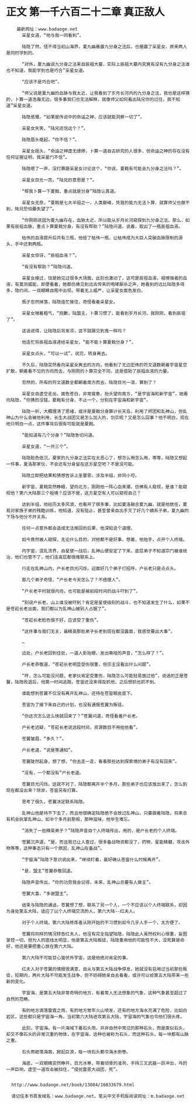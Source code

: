 # 正文 第一千六百二十二章 真正敌人
        最新网址：www.badaoge.net
          采星女道，“他与我一同看到”。
      
          陆隐了然，怪不得当初山海界，夏九幽暴露九分身之法后，也揭露了采星女，原来两人是同时学到的。
      
          “对外，夏九幽说九分身之法来自辰祖大墓，实际上辰祖大墓内究竟有没有九分身之法谁也不知道，我能学到也是巧合”采星女道。
      
          “应该不是巧合吧”。
      
          “师父说是夏九幽的血脉与我太近，让我看到了岁月长河内的九分身之法，我也是这样猜的，卜算一道浩瀚无边，很多事我们也无法解释，就像师父如何看出陆兄你的过往，我不知道”采星女道。
      
          陆隐感慨，“如果是传说中的命运之神，应该就能洞察一切了”。
      
          采星女失笑，“陆兄还信这个？”。
      
          陆隐眉头蹙起，“你不信？”。
      
          采星女摇头，“命运之神虚无缥缈，卜算一道自古研究的人很多，但命运之神的存在没有任何证据证明，我采星门不信”。
      
          陆隐嗯了一声，没打算跟采星女讨论这个，“你说，夏戟有可能会九分身之法吗？”。
      
          采星女目光一亮，“陆兄的意思是？“。
      
          “帮我卜算一下夏戟，重点就是分身”陆隐认真道。
      
          采星女无奈，“夏戟是七大半组之一，人类巅峰，凭我的能力无法卜算，就算师父也做不到，陆兄恐怕要失望了”。
      
          “你刚刚说因为夏九幽存在，血脉太近，所以能从岁月长河窥探到九分身之法，那么，如果有辰祖血脉，重点卜算夏戟分身，有没有帮助？”陆隐问道，说着，取出了一瓶辰祖血液。
      
          枯伟的血液提升后共有三瓶，他给了枯伟一瓶，让枯伟成为大巨人突破血脉限制的源头，手中还剩两瓶。
      
          采星女惊讶，“辰祖血液？”。
      
          “有没有帮助？”陆隐问道。
      
          采星女接过，饶是她见过很多大场面，此刻也激动了，这可是辰祖血液，祖境强者的血液，有莫测威能，即便看着，她都仿佛见到远古传来的咆哮厮杀之声，她看到的远比陆隐多得多，隐约间，一双眼睛自瓶中出现，带着无上威严，让采星女面色发白。
      
          瓶子忽然掉落，陆隐连忙接住，奇怪看着采星女。
      
          采星女喘着粗气，“抱歉，陆盟主，卜算习惯了，能看到岁月长河，我刚刚，看到辰祖了”。
      
          这话说得，让陆隐后背发凉，这不就跟见到鬼一样吗？
      
          他连忙将辰祖血液递给采星女，“能不能卜算夏戟分身？”。
      
          采星女点头，“可以一试”，说完，转身离去。
      
          不久后，陆隐突然看向采星女离去的方向，他看到了无边宏伟的符文道数朝着宇宙星空扩散，朝着看不见的方向而去，与刚刚的卜算完全不同，这是借助了辰祖血液的力量。
      
          忽然的，所有的符文道数全都朝着南方而去，陆隐目光一凛，算到了？
      
          采星女自虚空走出，面色苍白，非常疲惫，抬头望向南方，“是宇宙海和新宇宙”，她看向陆隐，“你猜的没错，夏戟有分身，不止一个，分别在宇宙海和新宇宙”。
      
          陆隐一听，大概理清了思绪，或许是夏戟分身算计长天岛，利用了烬团和乱神山，但乱神山为什么会被他利用，长生大战团又是怎么加入的，剑宗呢？又是怎么回事？他不明白，现在他只明白一点，这件事背后很有可能就是夏戟。
      
          “能知道有几个分身？”陆隐急切问道。
      
          采星女道，“一共三个”。
      
          陆隐脸色低沉，夏家的九分身之法实在太恶心了，想怎么用怎么用，等等，陆隐又想起一件事，夏洛那家伙，不会还有分身留在这方星空吧？不是没可能。
      
          陆隐立即把结果和猜想告诉上圣雷恩，涉及半组，非同小可。
      
          新宇宙，夏戟突然睁眼，望向北方，刚刚他一阵心血来潮，仿佛有人窥视，是谁？能窥视他？第六大陆那三个祖境？应该不是，这方星空有人可以窥视自己？
      
          达到半组，他经历太多风浪，也看开了很多事，比如夏洛融合夏九幽，就是他放任，夏易对家族子弟的残酷训练，他知道，没有阻止，甚至曾亲自出手灭了好几个嫡系子弟，夏九幽的下场与他分不开关系。
      
          任何一点意外都会造成无法挽回的后果，他深知这个道理。
      
          如今竟然被人窥探，无论什么目的，对他都不是好事，想着，他抬手，点开个人终端。
      
          内宇宙，混乱流界，自星使一战后，乱神山便安定了下来，底层弟子不知道宗门被谁统治，他们也管不了，他们连高层都很难联系上。
      
          行走在乱神山内，户长老目光闪烁，迎面好几个弟子打招呼，户长老只是点点头。
      
          那几个弟子奇怪，“户长老今天怎么了？不搭理人”。
      
          “户长老平时就很内向，也可能是被前段时间的战斗吓到了”。
      
          “别说户长老，山上谁没被吓到？肯定是星使级别的战斗，也不知道发生了什么，如果不是苍崧长老出面，我们都以为乱神山被别人占据了”。
      
          “苍崧长老脸色很不好，应该受了重伤”。
      
          “这件事与我们无关，最精英那批弟子长老到现在都没露面，我感觉要出大事”。
      
          …
      
          远处，户长老回到住处，一道人影抬眼，发出嘶哑的声音，“怎么样了？”。
      
          户长老恭敬道，“苍崧长老明显受伤很重，但宗主没看出什么问题”。
      
          “哼，怎么可能没问题，老家伙肯定受重伤，陆隐怎么可能轻易放过他”，说话的正是苍翼，陆隐败退后，他第一时间逃跑，苍宙还没来得及抓他，之后想抓也抓不到。
      
          谁能想到苍翼不仅没有离开乱神山，还待在苍宙眼皮底下。
      
          苍宙为了接下来自己的计划，也没有通报苍翼为叛徒。
      
          “你这次怎么这么快就回来了？”苍翼问道，奇怪看着户长老。
      
          户长老迟疑，“苍崧长老说这段时间，资源数目不用给他看”。
      
          苍翼皱眉，“多久？”。
      
          户长老道，“说是等通知”。
      
          苍翼陡然起身，想了想，“你去走一走，看看那些达到探索境的弟子有没有回来”。
      
          “没有，一个都没有”户长老道。
      
          苍翼目光闪烁，这就不对了，陆隐都离开半个多月，那些弟子也应该放出来了，怎么到现在都没出来？除非，苍宙另有打算。
      
          思考了很久，苍翼决定联系陆隐。
      
          乱神山他是待不下去了，而且他很确定陆隐绝不会放过乱神山，只要跟着陆隐，将来总有机会执掌乱神山，如半个多月前那般，那种滋味，他毕生难忘。
      
          “消失了一批精英弟子？”陆隐声音自个人终端传出，用的，是户长老的个人终端。
      
          苍翼沉声道，“是，而且我已让人查过，很多备战物资都没了，药物，星能精髓，攻击外物等等，这种事态只有一个原因，乱神山在备战”。
      
          “宇宙海”陆隐下意识说出来，“继续盯着，最好确认苍宙什么时候离开”。
      
          “是，盟主”苍翼恭敬回道。
      
          陆隐声音传出，“你的功劳我会记得，未来，乱神山总要有人做主”。
      
          苍翼大喜，“多谢盟主”。
      
          结束与陆隐的通话，苍翼想了想，联系了另一个人，一个不应该以个人终端联系，却因为身处第五大陆，适应了以个人终端交流的人，第六大陆--红夫人。
      
          对于个人终端，第六大陆修炼者从刚开始的不习惯到如今几乎人手一个，太方便了。
      
          苍翼将同样的情况转告红夫人，他没有完全指望陆隐，陆隐此人虽然权利心很重，妄图掌控一切，但为人的底线太明显，他是第五大陆叛徒，陆隐重用他的可能性不大，没死算是命好，他还是要把重心放在第六大陆。
      
          第六大陆不可能甘心蛰伏外宇宙，这是他绝对肯定的事。
      
          红夫人对于苍翼的情报很满意，自从与第五大陆战争停息，她就没有启用过当初那些叛徒，短期内，两片大陆不可能发生战争，但不妨碍她亲自去看看，或许可以给第五大陆带来一些新的变化。
      
          宇宙海，是第五大陆非常奇特的地方，有着常人无法想象的气象，这种气象甚至超过了自然的范畴。
      
          有的地方滴落雷霆之雨，有的地方常年火山喷发，还有的地方海水充满了危险，比如白岩区，这些都只是宇宙海一角，当初第六大陆进攻第五大陆，宇宙海的气象也令他们很头疼。
      
          此刻，宇宙海，有一片海域下着石头雨，并非自然中常见的那种石头，而是类似石头，却又不像石头的异常沉重的物体，在宇宙海，这种也被称为石头，而这种石头，每一块都有山脉之重。
      
          石头雨砸落海面，掀起巨浪，每一块石头都令海水倒卷。
      
          海底，一双眼睛突然睁开，目光冰寒，带着彻骨的凌冽，手持三叉武器一跃冲出，乓的一声巨响，虚空一道攻击被挡住，“侵扰雷恩大战团，死”。
      
      
      http://www.badaoge.net/book/13084/16833679.html
      
      请记住本书首发域名：www.badaoge.net。笔尖中文手机版阅读网址：m.badaoge.net